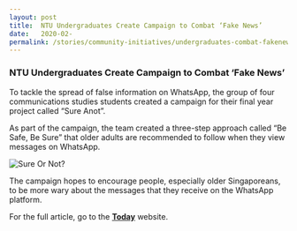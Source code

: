 ```yaml
---
layout: post
title:  NTU Undergraduates Create Campaign to Combat ‘Fake News’
date:   2020-02-
permalink: /stories/community-initiatives/undergraduates-combat-fakenews
---
```


### NTU Undergraduates Create Campaign to Combat ‘Fake News’

To tackle the spread of false information on WhatsApp, the group of four communications studies students created a campaign for their final year project called “Sure Anot”.

As part of the campaign, the team created a three-step approach called “Be Safe, Be Sure” that older adults are recommended to follow when they view messages on WhatsApp.

![Sure Or Not?](https://www.todayonline.com/sites/default/files/suranot.jpg)

The campaign hopes to encourage people, especially older Singaporeans, to be more wary about the messages that they receive on the WhatsApp platform.

For the full article, go to the **[Today](https://www.todayonline.com/singapore/ntu-undergraduates-create-campaign-combat-fake-news-among-older-sporeans)** website.
